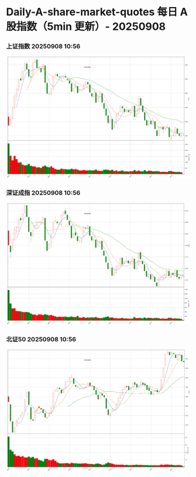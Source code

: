 
# Daily-A-share-market-quotes 每日 A 股指数（5min 更新）- 20250908

### 上证指数 20250908 10:56
![](./fig/2025/9/20250908-sh000001.png)

### 深证成指 20250908 10:56
![](./fig/2025/9/20250908-sz399001.png)

### 北证50 20250908 10:56
![](./fig/2025/9/20250908-bj899050.png)
